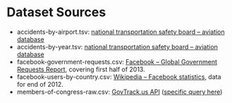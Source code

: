 # Dataset Sources

- accidents-by-airport.tsv: [national transportation safety board – aviation database](http://www.ntsb.gov/aviationquery/)
- accidents-by-year.tsv: [national transportation safety board – aviation database](http://www.ntsb.gov/aviationquery/)
- facebook-government-requests.csv: [Facebook – Global Government Requests Report](https://www.facebook.com/about/government_requests/), covering first half of 2013.
- facebook-users-by-country.csv: [Wikipedia – Facebook statistics](http://en.wikipedia.org/wiki/Facebook_statistics), data for end of 2012.
- members-of-congress-raw.csv: [GovTrack.us API](https://www.govtrack.us/developers/api) ([specific query here](https://www.govtrack.us/api/v2/role?current=true&limit=600&format=csv&fields=person__lastname,person__firstname,person__nickname,state,party,person__gender,person__birthday,role_type,senator_rank&role_type__in=representative|senator))
